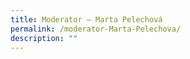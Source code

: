 ```yaml
---
title: ​​Moderator – Marta Pelechová
permalink: /moderator-Marta-Pelechova/
description: ""
---
```

